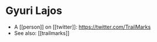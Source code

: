 # Gyuri Lajos

- A [[person]] on [[twitter]]: https://twitter.com/TrailMarks
- See also: [[trailmarks]]


